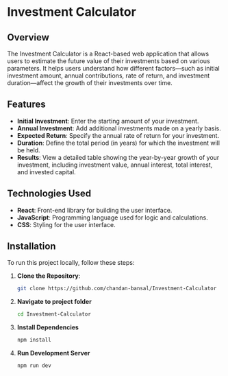 # Investment Calculator

## Overview

The Investment Calculator is a React-based web application that allows users to estimate the future value of their investments based on various parameters. It helps users understand how different factors—such as initial investment amount, annual contributions, rate of return, and investment duration—affect the growth of their investments over time.

## Features

- **Initial Investment**: Enter the starting amount of your investment.
- **Annual Investment**: Add additional investments made on a yearly basis.
- **Expected Return**: Specify the annual rate of return for your investment.
- **Duration**: Define the total period (in years) for which the investment will be held.
- **Results**: View a detailed table showing the year-by-year growth of your investment, including investment value, annual interest, total interest, and invested capital.

## Technologies Used

- **React**: Front-end library for building the user interface.
- **JavaScript**: Programming language used for logic and calculations.
- **CSS**: Styling for the user interface.

## Installation

To run this project locally, follow these steps:

1. **Clone the Repository**:

   ```bash
   git clone https://github.com/chandan-bansal/Investment-Calculator
2. **Navigate to project folder**
      ```bash
   cd Investment-Calculator
3. **Install Dependencies**
      ```bash
   npm install
4. **Run Development Server**
      ```bash
   npm run dev
   
